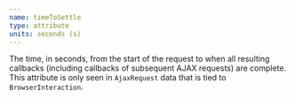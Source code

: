 ```yaml
---
name: timeToSettle
type: attribute
units: seconds (s)
---
```


The time, in seconds, from the start of the request to when all resulting callbacks (including callbacks of subsequent AJAX requests) are complete. This attribute is only seen in `AjaxRequest` data that is tied to `BrowserInteraction`.
